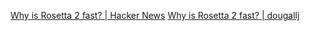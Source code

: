 
[Why is Rosetta 2 fast? | Hacker News](https://news.ycombinator.com/item?id=33533132)
[Why is Rosetta 2 fast? | dougallj](https://dougallj.wordpress.com/2022/11/09/why-is-rosetta-2-fast/)
